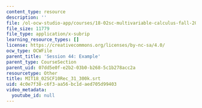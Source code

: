 ```yaml
---
content_type: resource
description: ''
file: /ol-ocw-studio-app/courses/18-02sc-multivariable-calculus-fall-2010/4c0e7f38c6f3aa56bc1daed705d99403_MIT18_02SCF10Rec_31_300k.srt
file_size: 11779
file_type: application/x-subrip
learning_resource_types: []
license: https://creativecommons.org/licenses/by-nc-sa/4.0/
ocw_type: OCWFile
parent_title: 'Session 44: Example'
parent_type: CourseSection
parent_uid: 07dd5e0f-e2b2-03b0-b268-5c1b278acc2a
resourcetype: Other
title: MIT18_02SCF10Rec_31_300k.srt
uid: 4c0e7f38-c6f3-aa56-bc1d-aed705d99403
video_metadata:
  youtube_id: null
---
```


